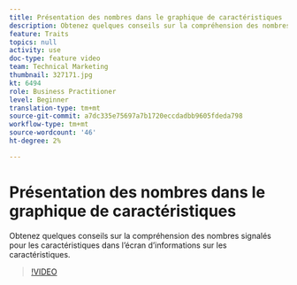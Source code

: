 ```yaml
---
title: Présentation des nombres dans le graphique de caractéristiques
description: Obtenez quelques conseils sur la compréhension des nombres signalés pour les caractéristiques dans l’écran d’informations sur les caractéristiques.
feature: Traits
topics: null
activity: use
doc-type: feature video
team: Technical Marketing
thumbnail: 327171.jpg
kt: 6494
role: Business Practitioner
level: Beginner
translation-type: tm+mt
source-git-commit: a7dc335e75697a7b1720eccdadbb9605fdeda798
workflow-type: tm+mt
source-wordcount: '46'
ht-degree: 2%

---
```



# Présentation des nombres dans le graphique de caractéristiques

Obtenez quelques conseils sur la compréhension des nombres signalés pour les caractéristiques dans l’écran d’informations sur les caractéristiques.

>[!VIDEO](https://video.tv.adobe.com/v/327171/?quality=12&learn=on)
